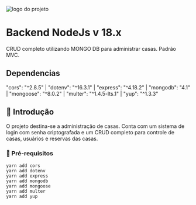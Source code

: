 ![logo do projeto](https://climadigital.com.br/all_image/nodejs/BACKGROUND.jpg)

# Backend NodeJs v 18.x
CRUD completo utilizando MONGO DB para administrar casas. Padrão MVC.

## Dependencias
"cors": "^2.8.5" | "dotenv": "^16.3.1" | "express": "^4.18.2" | "mongodb": "4.1" | "mongoose": "^8.0.2" | "multer": "^1.4.5-lts.1" | "yup": "^1.3.3"

## 💯 Introdução
O projeto destina-se a administração de casas. Conta com um sistema de login com senha criptografada e um CRUD completo para controle de casas, usuários e reservas das casas.

### 🔧 Pré-requisitos
```
yarn add cors
yarn add dotenv
yarn add express
yarn add mongodb
yarn add mongoose
yarn add multer
yarn add yup

```
